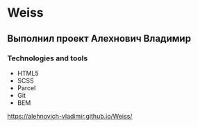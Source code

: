# Weiss
## Выполнил проект Алехнович Владимир
### Technologies and tools
* HTML5
* SCSS
* Parcel
* Git
* BEM

https://alehnovich-vladimir.github.io/Weiss/
